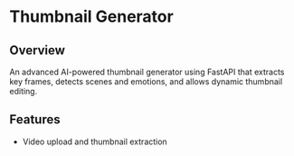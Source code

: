 # Thumbnail Generator

## Overview
An advanced AI-powered thumbnail generator using FastAPI that extracts key frames, detects scenes and emotions, and allows dynamic thumbnail editing.

## Features
- Video upload and thumbnail extraction
